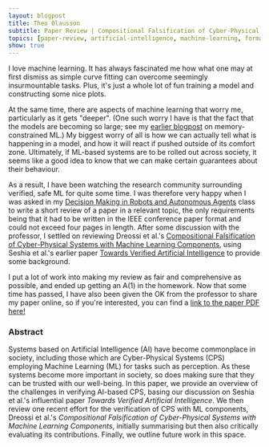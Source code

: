 ```yaml
---
layout: blogpost
title: Theo Olausson
subtitle: Paper Review | Compositional Falsification of Cyber-Physical Systems with Machine Learning Components
topics: [paper-review, artificial-intelligence, machine-learning, formal-verification]
show: true
---
```

<p>
I love machine learning. It has always fascinated me how what one may
at first dismiss as simple curve fitting can overcome seemingly insurmountable tasks.
Plus, it's just a whole lot of fun training a model and constructing some nice plots.
</p>

<p>
At the same time, there are aspects of machine learning that worry me, particularly
as it gets "deeper". (One such worry I have is that the fact that the models are becoming so large;
see my <a href="/2020/05/12/quant-analysis-arxiv.html">earlier blogpost</a> on memory-constrained ML.)
My biggest worry of all is how we can actually tell what is happening in a model, and how it
will react if pushed outside of its comfort zone.
Ultimately, if ML-based systems are to be rolled out across society, it seems like a good idea
to know that we can make certain guarantees about their behaviour. 
</p>

<p>
As a result, I have been watching the research community surrounding verified, safe ML for quite some time.
I was therefore very happy when I was asked in my
<a href="https://www.inf.ed.ac.uk/teaching/courses/dmr/">Decision Making in Robots and Autonomous Agents</a>
class to write a short review of a paper in a relevant topic, the only requirements being that it had
to be written in the IEEE conference paper format and could not exceed four pages in length.
After some discussion with the professor, I settled on reviewing Dreossi et al.'s
<a href="https://arxiv.org/abs/1703.00978">Compositional Falsification of Cyber-Physical Systems with Machine Learning Components</a>,
using Seshia et al.'s earlier paper <a href="https://arxiv.org/abs/1606.08514">Towards Verified Artificial Intelligence</a>
to provide some background.
</p>
<p>
I put a lot of work into making my review as fair and comprehensive as possible, and ended up getting an A(1) in the homework.
Now that some time has passed, I have also been given the OK from the professor to share my paper online, so
if you're interested, you can find a <a href="/assets/review-verified-cps.pdf">link to the paper PDF here!</a>
</p>

<h3>Abstract</h3>
<p>
Systems based on Artificial Intelligence (AI) have become commonplace
in society, including those which are Cyber-Physical Systems (CPS)
employing Machine Learning (ML) for tasks such as perception.
As these systems become
more important in society, so does making sure that they
can be trusted with our well-being. In this paper,
we provide an overview of the challenges in verifying AI-based
CPS, basing our discussion on Seshia et al.'s influential paper
<em>Towards Verified Artificial Intelligence</em>.
We then review one recent effort for the verification of
CPS with ML components, Dreossi et al.'s <em>Compositional Falsification of Cyber-Physical Systems with Machine Learning Components</em>,
initially summarising but then also critically evaluating its contributions. Finally, we outline future work in this space.
</p>
